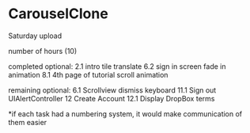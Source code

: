 # CarouselClone
Saturday upload

number of hours (10)

completed optional:
2.1 intro tile translate
6.2 sign in screen fade in animation
8.1 4th page of tutorial scroll animation

remaining optional:
6.1 Scrollview dismiss keyboard
11.1 Sign out UIAlertController
12 Create Account
12.1 Display DropBox terms


*if each task had a numbering system, it would make communication of them easier
